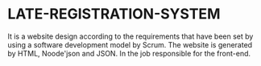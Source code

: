 # LATE-REGISTRATION-SYSTEM
It is a website design according to the requirements that have been set by using a software development model by Scrum. The website is generated by HTML, Noode'json and JSON. In the job responsible for the front-end.
